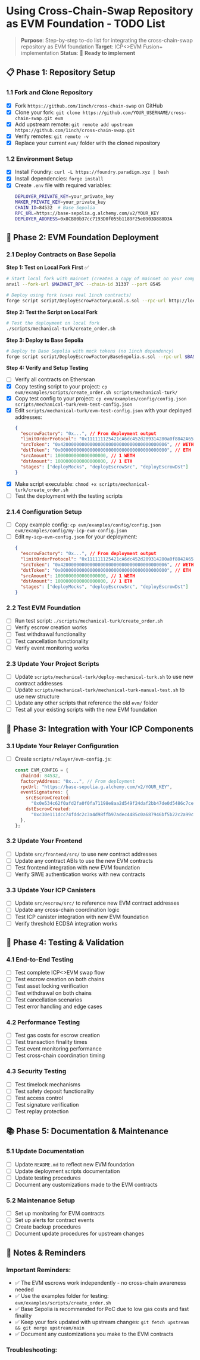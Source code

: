 # Using Cross-Chain-Swap Repository as EVM Foundation - TODO List

> **Purpose**: Step-by-step to-do list for integrating the cross-chain-swap repository as EVM foundation
> **Target**: ICP<>EVM Fusion+ implementation
> **Status**: 🚀 **Ready to implement**

## 📋 **Phase 1: Repository Setup**

### **1.1 Fork and Clone Repository**

- [x] Fork `https://github.com/1inch/cross-chain-swap` on GitHub
- [x] Clone your fork: `git clone https://github.com/YOUR_USERNAME/cross-chain-swap.git evm`
- [x] Add upstream remote: `git remote add upstream https://github.com/1inch/cross-chain-swap.git`
- [x] Verify remotes: `git remote -v`
- [x] Replace your current `evm/` folder with the cloned repository

### **1.2 Environment Setup**

- [x] Install Foundry: `curl -L https://foundry.paradigm.xyz | bash`
- [x] Install dependencies: `forge install`
- [x] Create `.env` file with required variables:
  ```bash
  DEPLOYER_PRIVATE_KEY=your_private_key
  MAKER_PRIVATE_KEY=your_private_key
  CHAIN_ID=84532  # Base Sepolia
  RPC_URL=https://base-sepolia.g.alchemy.com/v2/YOUR_KEY
  DEPLOYER_ADDRESS=0x8CB80b37cc7193D0f055b1189F25eB903D888D3A
  ```

## 🚀 **Phase 2: EVM Foundation Deployment**

### **2.1 Deploy Contracts on Base Sepolia**

**Step 1: Test on Local Fork First** ✅

```bash
# Start local fork with mainnet (creates a copy of mainnet on your computer)
anvil --fork-url $MAINNET_RPC --chain-id 31337 --port 8545

# Deploy using fork (uses real 1inch contracts)
forge script script/DeployEscrowFactoryLocal.s.sol --rpc-url http://localhost:8545 --broadcast --sender YOUR_DEPLOYER_ADDRESS --private-key YOUR_PRIVATE_KEY
```

**Step 2: Test the Script on Local Fork**

```bash
# Test the deployment on local fork
./scripts/mechanical-turk/create_order.sh
```

**Step 3: Deploy to Base Sepolia**

```bash
# Deploy to Base Sepolia with mock tokens (no 1inch dependency)
forge script script/DeployEscrowFactoryBaseSepolia.s.sol --rpc-url $BASE_SEPOLIA_RPC --broadcast --sender YOUR_DEPLOYER_ADDRESS --private-key YOUR_PRIVATE_KEY
```

**Step 4: Verify and Setup Testing**

- [ ] Verify all contracts on Etherscan
- [x] Copy testing script to your project: `cp evm/examples/scripts/create_order.sh scripts/mechanical-turk/`
- [x] Copy test config to your project: `cp evm/examples/config/config.json scripts/mechanical-turk/evm-test-config.json`
- [x] Edit `scripts/mechanical-turk/evm-test-config.json` with your deployed addresses:
  ```json
  {
    "escrowFactory": "0x...", // From deployment output
    "limitOrderProtocol": "0x111111125421cA6dc452d289314280a0f8842A65",
    "srcToken": "0x4200000000000000000000000000000000000006", // WETH on Base Sepolia
    "dstToken": "0x0000000000000000000000000000000000000000", // ETH
    "srcAmount": 1000000000000000000, // 1 WETH
    "dstAmount": 1000000000000000000, // 1 ETH
    "stages": ["deployMocks", "deployEscrowSrc", "deployEscrowDst"]
  }
  ```
- [x] Make script executable: `chmod +x scripts/mechanical-turk/create_order.sh`
- [ ] Test the deployment with the testing scripts

### **2.1.4 Configuration Setup**

- [ ] Copy example config: `cp evm/examples/config/config.json evm/examples/config/my-icp-evm-config.json`
- [ ] Edit `my-icp-evm-config.json` for your deployment:
  ```json
  {
    "escrowFactory": "0x...", // From deployment output
    "limitOrderProtocol": "0x111111125421cA6dc452d289314280a0f8842A65",
    "srcToken": "0x4200000000000000000000000000000000000006", // WETH on Base Sepolia
    "dstToken": "0x0000000000000000000000000000000000000000", // ETH
    "srcAmount": 1000000000000000000, // 1 WETH
    "dstAmount": 1000000000000000000, // 1 ETH
    "stages": ["deployMocks", "deployEscrowSrc", "deployEscrowDst"]
  }
  ```

### **2.2 Test EVM Foundation**

- [ ] Run test script: `./scripts/mechanical-turk/create_order.sh`
- [ ] Verify escrow creation works
- [ ] Test withdrawal functionality
- [ ] Test cancellation functionality
- [ ] Verify event monitoring works

### **2.3 Update Your Project Scripts**

- [ ] Update `scripts/mechanical-turk/deploy-mechanical-turk.sh` to use new contract addresses
- [ ] Update `scripts/mechanical-turk/mechanical-turk-manual-test.sh` to use new structure
- [ ] Update any other scripts that reference the old `evm/` folder
- [ ] Test all your existing scripts with the new EVM foundation

## 🔧 **Phase 3: Integration with Your ICP Components**

### **3.1 Update Your Relayer Configuration**

- [ ] Create `scripts/relayer/evm-config.js`:
  ```javascript
  const EVM_CONFIG = {
    chainId: 84532,
    factoryAddress: "0x...", // From deployment
    rpcUrl: "https://base-sepolia.g.alchemy.com/v2/YOUR_KEY",
    eventSignatures: {
      srcEscrowCreated:
        "0x0e534c62f0afd2fa0f0fa71198e8aa2d549f24daf2bb47de0d5486c7ce9288ca",
      dstEscrowCreated:
        "0xc30e111dcc74fddc2c3a4d98ffb97adec4485c0a687946bf5b22c2a99c7ff96d",
    },
  };
  ```

### **3.2 Update Your Frontend**

- [ ] Update `src/frontend/src/` to use new contract addresses
- [ ] Update any contract ABIs to use the new EVM contracts
- [ ] Test frontend integration with new EVM foundation
- [ ] Verify SIWE authentication works with new contracts

### **3.3 Update Your ICP Canisters**

- [ ] Update `src/escrow/src/` to reference new EVM contract addresses
- [ ] Update any cross-chain coordination logic
- [ ] Test ICP canister integration with new EVM foundation
- [ ] Verify threshold ECDSA integration works

## 🧪 **Phase 4: Testing & Validation**

### **4.1 End-to-End Testing**

- [ ] Test complete ICP<>EVM swap flow
- [ ] Test escrow creation on both chains
- [ ] Test asset locking verification
- [ ] Test withdrawal on both chains
- [ ] Test cancellation scenarios
- [ ] Test error handling and edge cases

### **4.2 Performance Testing**

- [ ] Test gas costs for escrow creation
- [ ] Test transaction finality times
- [ ] Test event monitoring performance
- [ ] Test cross-chain coordination timing

### **4.3 Security Testing**

- [ ] Test timelock mechanisms
- [ ] Test safety deposit functionality
- [ ] Test access control
- [ ] Test signature verification
- [ ] Test replay protection

## 📚 **Phase 5: Documentation & Maintenance**

### **5.1 Update Documentation**

- [ ] Update `README.md` to reflect new EVM foundation
- [ ] Update deployment scripts documentation
- [ ] Update testing procedures
- [ ] Document any customizations made to the EVM contracts

### **5.2 Maintenance Setup**

- [ ] Set up monitoring for EVM contracts
- [ ] Set up alerts for contract events
- [ ] Create backup procedures
- [ ] Document update procedures for upstream changes

## 📝 **Notes & Reminders**

### **Important Reminders:**

- ✅ The EVM escrows work independently - no cross-chain awareness needed
- ✅ Use the examples folder for testing: `evm/examples/scripts/create_order.sh`
- ✅ Base Sepolia is recommended for PoC due to low gas costs and fast finality
- ✅ Keep your fork updated with upstream changes: `git fetch upstream && git merge upstream/main`
- ✅ Document any customizations you make to the EVM contracts

### **Troubleshooting:**
